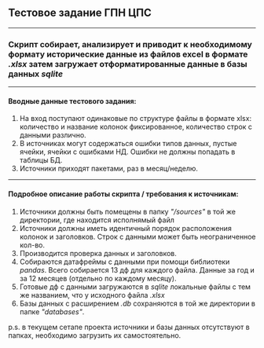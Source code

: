 ## Тестовое задание ГПН ЦПС
***
### Скрипт собирает, анализирует и приводит к необходимому формату исторические данные из файлов excel в формате _.xlsx_ затем загружает отформатированные данные в базы данных _sqlite_
***
#### Вводные данные тестового задания:
1. На вход поступают одинаковые по структуре файлы в формате xlsx: количество и название колонок фиксированное, количество строк с данными различно.
2. В источниках могут содержаться ошибки типов данных, пустые ячейки, ячейки с ошибками НД. Ошибки не должны попадать в таблицы БД.
3. Источники приходят пакетами, раз в месяц/неделю.
***
#### Подробное описание работы скрипта / требования к источникам:
1. Источники должны быть помещены в папку _"/sources"_ в той же директории, где находится исполнямый файл
2. Источники должны иметь идентичный порядок расположения колонок и заголовков. Строк с данными может быть неограниченное кол-во.
3. Производится проверка данных и заголовков.
4. Собираются датафреймы с данными при помощи библиотеки _pandas_. Всего собирается 13 дф для каждого файла. Данные за год и за 12 месяцев (отдельно по каждому месяцу).
5. Готовые дф с данными загружаются в _sqlite_ локальные файлы с тем же названием, что у исходного файла _.xlsx_
6. Базы данных с расширением _.db_ сохраняются в той же директории в папке _"databases"_.

p.s. в текущем сетапе проекта источники и базы данных отсутствуют в папках, необходимо загрузить их самостоятельно.